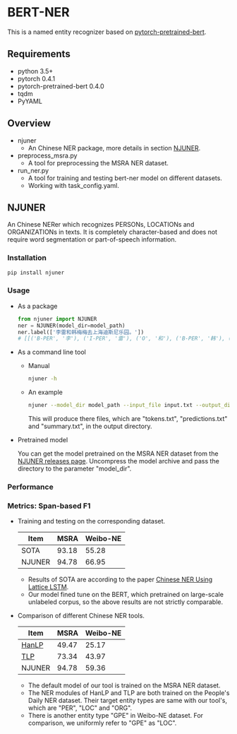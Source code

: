 # BERT-NER
This is a named entity recognizer based on [pytorch-pretrained-bert](https://github.com/huggingface/pytorch-pretrained-BERT).
## Requirements
- python 3.5+
- pytorch 0.4.1
- pytorch-pretrained-bert 0.4.0
- tqdm
- PyYAML
## Overview
- njuner
  - An Chinese NER package, more details in section [NJUNER](#NJUNER).
- preprocess_msra.py
  - A tool for preprocessing the MSRA NER dataset.
- run_ner.py
  - A tool for training and testing bert-ner model on different datasets.
  - Working with task_config.yaml.
## NJUNER
An Chinese NERer which recognizes PERSONs, LOCATIONs and ORGANIZATIONs in texts. It is completely character-based and does not require word segmentation or part-of-speech information.
### Installation
```bash
pip install njuner
```
### Usage
- As a package
  ```python
  from njuner import NJUNER
  ner = NJUNER(model_dir=model_path)
  ner.label(['李雷和韩梅梅去上海迪斯尼乐园。'])
  # [[('B-PER', '李'), ('I-PER', '雷'), ('O', '和'), ('B-PER', '韩'), ('I-PER', '梅'), ('I-PER', '梅'), ('O', '去'), ('B-ORG', '上'), ('I-ORG', '海'), ('I-ORG', '迪'), ('I-ORG', '斯'), ('I-ORG', '尼'), ('I-ORG', '乐'), ('I-ORG', '园'), ('O', '。') ]]
  ```
- As a command line tool
  - Manual
    ```bash
    njuner -h
    ```
  - An example
    ```bash
    njuner --model_dir model_path --input_file input.txt --output_dir ./
    ``` 
    This will produce there files, which are "tokens.txt", "predictions.txt" and "summary.txt", in the output directory.
- Pretrained model
  
  You can get the model pretrained on the MSRA NER dataset from the [NJUNER releases page](https://github.com/ericput/bert-ner/releases). Uncompress the model archive and pass the directory to the parameter "model_dir".
### Performance
### Metrics: Span-based F1
- Training and testing on the corresponding dataset.
  
  |Item|MSRA|Weibo-NE|
  |-|-|-|
  |SOTA|93.18|55.28|
  |NJUNER|94.78|66.95|
  - Results of SOTA are according to the paper [Chinese NER Using Lattice LSTM](http://aclweb.org/anthology/P18-1144).
  - Our model fined tune on the BERT, which pretrained on large-scale unlabeled corpus, so the above results are not strictly comparable.

- Comparison of different Chinese NER tools.

  |Item|MSRA|Weibo-NE|
  |-|-|-|
  |[HanLP](https://github.com/hankcs/HanLP)|49.47|25.17
  |[TLP](https://github.com/HIT-SCIR/pyltp)|73.34|43.97|
  |NJUNER|94.78|59.36|

  - The default model of our tool is trained on the MSRA NER dataset.
  - The NER modules of HanLP and TLP are both trained on the People's Daily NER dataset. Their target entity types are same with our tool's, which are "PER", "LOC" and "ORG".
  - There is another entity type "GPE" in Weibo-NE dataset. For comparison, we uniformly refer to "GPE" as "LOC".
